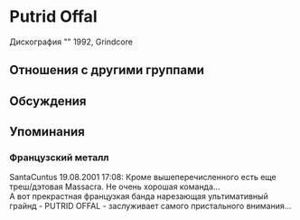 # Putrid Offal

Дискография
"" 1992, Grindcore

## Отношения с другими группами


## Обсуждения


## Упоминания

### Французский металл

SantaCuntus 19.08.2001 17:08:
Кроме вышеперечисленного есть еще треш/дэтовая Massacra. Не очень хорошая команда...<BR>А вот прекрастная французкая банда нарезающая ультимативный грайнд - PUTRID OFFAL - заслуживает самого пристального внимания...

